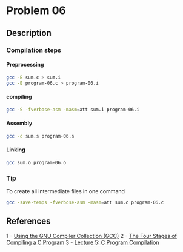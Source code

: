 # Problem 06

## Description

### Compilation steps

#### Preprocessing

```sh
gcc -E sum.c > sum.i
gcc -E program-06.c > program-06.i
```

#### compiling

```sh
gcc -S -fverbose-asm -masm=att sum.i program-06.i
```

#### Assembly

```sh
gcc -c sum.s program-06.s
```

#### Linking

```sh
gcc sum.o program-06.o
```

### Tip

To create all intermediate files in one command

```sh
gcc -save-temps -fverbose-asm -masm=att sum.c program-06.c 
```

## References

1 - [Using the GNU Compiler Collection (GCC)](https://gcc.gnu.org/onlinedocs/gcc-11.2.0/gcc/)
2 - [The Four Stages of Compiling a C Program](https://www.calleluks.com/the-four-stages-of-compiling-a-c-program/)
3 - [Lecture 5: C Program Compilation](https://people.sc.fsu.edu/~jburkardt/classes/isc_2012/c_program_compilation.pdf)
